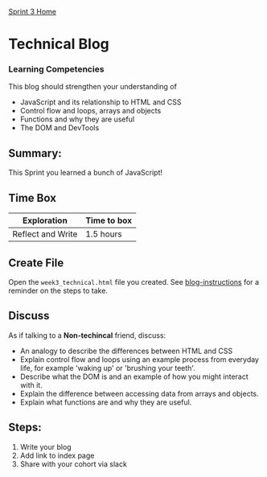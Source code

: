 [Sprint 3 Home](README.md)

# Technical Blog

### Learning Competencies
This blog should strengthen your understanding of 
- JavaScript and its relationship to HTML and CSS 
- Control flow and loops, arrays and objects 
- Functions and why they are useful 
- The DOM and DevTools 


## Summary:
This Sprint you learned a bunch of JavaScript!  

## Time Box

Exploration | Time to box |
------------|----------|
Reflect and Write | 1.5 hours


## Create File 
Open the `week3_technical.html` file you created. 
See [blog-instructions](../resources/blog-instructions.md) for a reminder on the steps to take.  

## Discuss 
As if talking to a __Non-techincal__ friend, discuss:

- An analogy to describe the differences between HTML and CSS
- Explain control flow and loops using an example process from everyday life, for example 'waking up' or 'brushing your teeth'.
- Describe what the DOM is and an example of how you might interact with it. 
- Explain the difference between accessing data from arrays and objects.
- Explain what functions are and why they are useful.

## Steps:
1. Write your blog 
2. Add link to index page
3. Share with your cohort via slack


